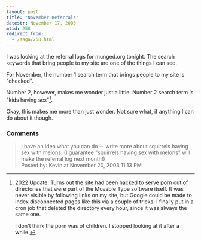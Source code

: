 ```yaml
---
layout: post
title: "November Referrals"
datestr: November 17, 2003
mtid: 258
redirect_from:
  - /saga/258.html
---
```


I was looking at the referral logs for munged.org tonight.  The search keywords that bring people to my site are one of the things I can see.

For November, the number 1 search term that brings people to my site is "checked".

Number 2, however, makes me wonder just a little.  Number 2 search term is "kids having sex"[^1].

Okay, this makes me more than just wonder.  Not sure what, if anything I can do about it though.

### Comments

<blockquote>
I have an idea what you can do -- write more about squirrels having sex with melons.  (I guarantee "squirrels having sex with melons" will make the referral log next month!)
<div class="post-meta">Posted by: Kevin at November 20, 2003 11:13 PM</div> </blockquote>

[^1]: 2022 Update: Turns out the site had been hacked to serve porn out of directories that were
      part of the Movable Type software itself.  It was never visible by following links on
      my site, but Google could be made to index disconnected pages like this via a couple
      of tricks.  I finally put in a cron job that deleted the directory every hour, since it
      was always the same one.

      I don't think the porn was of children.  I stopped looking at it after a while.
